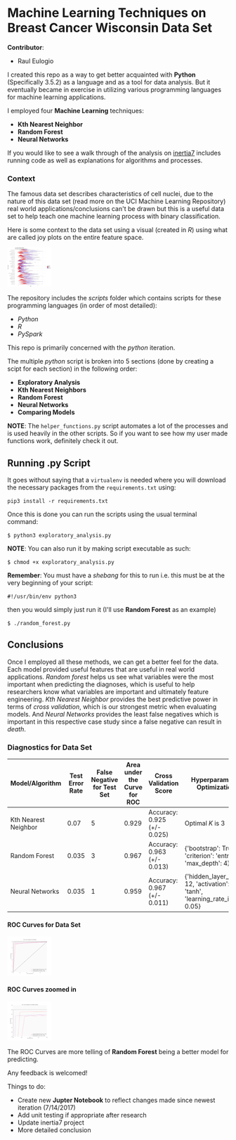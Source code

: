 # Machine Learning Techniques on Breast Cancer Wisconsin Data Set

**Contributor**:
+ Raul Eulogio

I created this repo as a way to get better acquainted with **Python** (Specifically 3.5.2) as a language and as a tool for data analysis. But it eventually became in exercise in utilizing various programming languages for machine learning applications. 

I employed four **Machine Learning** techniques:
+ **Kth Nearest Neighbor**
+ **Random Forest**
+ **Neural Networks**

If you would like to see a walk through of the analysis on [inertia7](https://www.inertia7.com/projects/3) includes running code as well as explanations for algorithms and processes.

### Context

The famous data set describes characteristics of cell nuclei, due to the nature of this data set (read more on the UCI Machine Learning Repository) real world applications/conclusions can't be drawn but this is a useful data set to help teach one machine learning process with binary classification.

Here is some context to the data set using a visual (created in *R*) using what are called joy plots on the entire feature space. 

<img src="images/joy_plot.png" style="width: 100px;"/>

The repository includes the *scripts* folder which contains scripts for these programming languages (in order of most detailed):
+ *Python*
+ *R*
+ *PySpark*

This repo is primarily concerned with the *python* iteration. 

The multiple *python* script is broken into 5 sections (done by creating a scipt for each section) in the following order:
+ **Exploratory Analysis**
+ **Kth Nearest Neighbors**
+ **Random Forest**
+ **Neural Networks**
+ **Comparing Models**

**NOTE**: The `helper_functions.py` script automates a lot of the processes and is used heavily in the other scripts. So if you want to see how my user made functions work, definitely check it out.  

## Running .py Script
It goes without saying that a `virtualenv` is needed where you will download the necessary packages from the `requirements.txt` using:

	pip3 install -r requirements.txt

Once this is done you can run the scripts using the usual terminal command:

	$ python3 exploratory_analysis.py

**NOTE**: You can also run it by making script executable as such:

	$ chmod +x exploratory_analysis.py


**Remember**: You must have a *shebang* for this to run i.e. this must be at the very beginning of your script:

	#!/usr/bin/env python3

then you would simply just run it (I'll use **Random Forest** as an example)

	$ ./random_forest.py

## Conclusions
Once I employed all these methods, we can get a better feel for the data. Each model provided useful features that are useful in real world applications. *Random forest* helps us see what variables were the most important when predicting the diagnoses, which is useful to help researchers know what variables are important and ultimately feature engineering. *Kth Nearest Neighbor* provides the best predictive power in terms of *cross validation*, which is our strongest metric when evaluating models. And *Neural Networks* provides the least false negatives which is important in this respective case study since a false negative can result in *death*.  

### Diagnostics for Data Set


| Model/Algorithm      | Test Error Rate | False Negative for Test Set | Area under the Curve for ROC | Cross Validation Score        | Hyperparameter Optimization | 
|----------------------|-----------------|-----------------------------|------------------------------|-------------------------------|-----------------------|
| Kth Nearest Neighbor | 0.07  | 5 | 0.929 | Accuracy:  0.925 (+/-  0.025) | Optimal *K* is 3 | 
| Random Forest        | 0.035 | 3 | 0.967 | Accuracy:  0.963 (+/-  0.013) | {'bootstrap': True, 'criterion': 'entropy', 'max_depth': 4}	|
| Neural Networks      | 0.035 | 1 | 0.959 | Accuracy:  0.967 (+/-  0.011) | {'hidden_layer_sizes': 12, 'activation': 'tanh', 'learning_rate_init': 0.05} | 



#### ROC Curves for Data Set
<img src="images/roc_curve.png" style="width: 100px;"/>

#### ROC Curves zoomed in
<img src="images/roc_curve_zoom.png" style="width: 100px;"/>

The ROC Curves are more telling of **Random Forest** being a better model for predicting. 

Any feedback is welcomed!

Things to do:
+ Create new **Jupter Notebook** to reflect changes made since newest iteration (7/14/2017)
+ Add unit testing if appropriate after research 
+ Update inertia7 project
+ More detailed conclusion 
